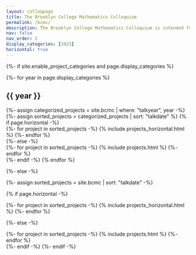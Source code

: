 ```yaml
---
layout: colloqpage
title: The Brooklyn College Mathematics Colloquium
permalink: /bcmc/
description: The Brooklyn College Mathematics Colloquium is intended for a general audience and talks are accessible to students and faculty. If you have a suggestion for a speaker or a topic, please contact the
nav: false
nav_order: 2
display_categories: [2023]
horizontal: true
---
```


<!-- pages/projects.md (used to have this: <a href = "mailto:daniel.ginsberg@brooklyn.cuny.edu">organizers</a>
), testing to see if this fixes compiler error -->

<div class="projects">

{%- if site.enable_project_categories and page.display_categories %}
  <!-- Display categorized projects -->
  {%- for year in page.display_categories %}
  <h2 class="category">{{ year }}</h2>
  {%- assign categorized_projects = site.bcmc | where: "talkyear", year -%}
  {%- assign sorted_projects = categorized_projects | sort: "talkdate" %}
  <!-- Generate cards for each project -->
  {% if page.horizontal -%}
  <div class="container">
    <div class="row row-cols-1">
    {%- for project in sorted_projects -%}
      {% include projects_horizontal.html %}
    {%- endfor %}
    </div>
  </div>
  {%- else -%}
  <div class="grid">
    {%- for project in sorted_projects -%}
      {% include projects.html %}
    {%- endfor %}
  </div>
  {%- endif -%}
  {% endfor %}

{%- else -%}
<!-- Display projects without categories -->

  {%- assign sorted_projects = site.bcmc | sort: "talkdate" -%}
  <!-- Generate cards for each project -->
  {% if page.horizontal -%}
  <div class="container">
    <div class="row row-cols-1">
    {%- for project in sorted_projects -%}
      {% include projects_horizontal.html %}
    {%- endfor %}
    </div>
  </div>
  
  {%- else -%}
  <div class="grid">
    {%- for project in sorted_projects -%}
      {% include projects.html %}
    {%- endfor %}
  </div>
  {%- endif -%}
{%- endif -%}
</div>
